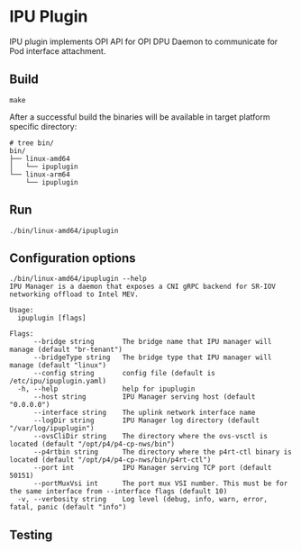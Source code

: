 # IPU Plugin

IPU plugin implements OPI API for OPI DPU Daemon to communicate for Pod interface attachment.


## Build
```
make
```

After a successful build the binaries will be available in target platform specific directory:

```
# tree bin/
bin/
├── linux-amd64
│   └── ipuplugin
└── linux-arm64
    └── ipuplugin

```

## Run

```
./bin/linux-amd64/ipuplugin
```

## Configuration options
```
./bin/linux-amd64/ipuplugin --help
IPU Manager is a daemon that exposes a CNI gRPC backend for SR-IOV networking offload to Intel MEV.

Usage:
  ipuplugin [flags]

Flags:
      --bridge string       The bridge name that IPU manager will manage (default "br-tenant")
      --bridgeType string   The bridge type that IPU manager will manage (default "linux")
      --config string       config file (default is /etc/ipu/ipuplugin.yaml)
  -h, --help                help for ipuplugin
      --host string         IPU Manager serving host (default "0.0.0.0")
      --interface string    The uplink network interface name
      --logDir string       IPU Manager log directory (default "/var/log/ipuplugin")
      --ovsCliDir string    The directory where the ovs-vsctl is located (default "/opt/p4/p4-cp-nws/bin")
      --p4rtbin string      The directory where the p4rt-ctl binary is located (default "/opt/p4/p4-cp-nws/bin/p4rt-ctl")
      --port int            IPU Manager serving TCP port (default 50151)
      --portMuxVsi int      The port mux VSI number. This must be for the same interface from --interface flags (default 10)
  -v, --verbosity string    Log level (debug, info, warn, error, fatal, panic (default "info")

```



## Testing
